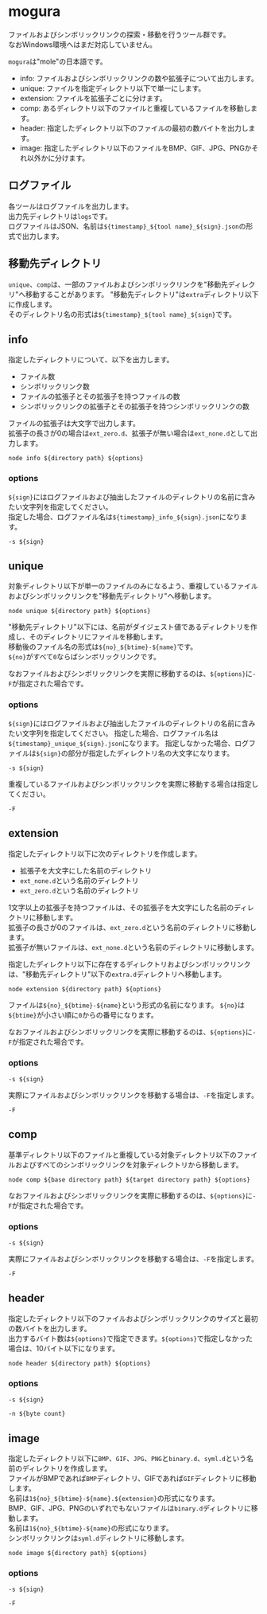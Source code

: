 # mogura

ファイルおよびシンボリックリンクの探索・移動を行うツール群です。  
なおWindows環境へはまだ対応していません。  

`mogura`は"mole"の日本語です。  

* info: ファイルおよびシンボリックリンクの数や拡張子について出力します。
* unique: ファイルを指定ディレクトリ以下で単一にします。
* extension: ファイルを拡張子ごとに分けます。
* comp: あるディレクトリ以下のファイルと重複しているファイルを移動します。
* header: 指定したディレクトリ以下のファイルの最初の数バイトを出力します。
* image: 指定したディレクトリ以下のファイルをBMP、GIF、JPG、PNGかそれ以外かに分けます。

## ログファイル

各ツールはログファイルを出力します。  
出力先ディレクトリは`logs`です。  
ログファイルはJSON、名前は`${timestamp}_${tool name}_${sign}.json`の形式で出力します。

## 移動先ディレクトリ

`unique`、`comp`は、一部のファイルおよびシンボリックリンクを"移動先ディレクリ"へ移動することがあります。
"移動先ディレクトリ"は`extra`ディレクトリ以下に作成します。  
そのディレクトリ名の形式は`${timestamp}_${tool name}_${sign}`です。

## info

指定したディレクトリについて、以下を出力します。

* ファイル数
* シンボリックリンク数
* ファイルの拡張子とその拡張子を持つファイルの数
* シンボリックリンクの拡張子とその拡張子を持つシンボリックリンクの数

ファイルの拡張子は大文字で出力します。  
拡張子の長さが0の場合は`ext_zero.d`、拡張子が無い場合は`ext_none.d`として出力します。  

```
node info ${directory path} ${options}
```

### options

`${sign}`にはログファイルおよび抽出したファイルのディレクトリの名前に含みたい文字列を指定してください。  
指定した場合、ログファイル名は`${timestamp}_info_${sign}.json`になります。

```
-s ${sign}
```

## unique

対象ディレクトリ以下が単一のファイルのみになるよう、重複しているファイルおよびシンボリックリンクを"移動先ディレクトリ"へ移動します。  


```
node unique ${directory path} ${options}
```

"移動先ディレクトリ"以下には、名前がダイジェスト値であるディレクトリを作成し、そのディレクトリにファイルを移動します。  
移動後のファイル名の形式は`${no}_${btime}-${name}`です。  
`${no}`がすべて`0`ならばシンボリックリンクです。  

なおファイルおよびシンボリックリンクを実際に移動するのは、`${options}`に`-F`が指定された場合です。  

### options

`${sign}`にはログファイルおよび抽出したファイルのディレクトリの名前に含みたい文字列を指定してください。
指定した場合、ログファイル名は`${timestamp}_unique_${sign}.json`になります。
指定しなかった場合、ログファイルは`${sign}`の部分が指定したディレクトリ名の大文字になります。

```
-s ${sign}
```

重複しているファイルおよびシンボリックリンクを実際に移動する場合は指定してください。

```
-F
```

## extension

指定したディレクトリ以下に次のディレクトリを作成します。

* 拡張子を大文字にした名前のディレクトリ
* `ext_none.d`という名前のディレクトリ
* `ext_zero.d`という名前のディレクトリ

1文字以上の拡張子を持つファイルは、その拡張子を大文字にした名前のディレクトリに移動します。  
拡張子の長さが0のファイルは、`ext_zero.d`という名前のディレクトリに移動します。  
拡張子が無いファイルは、`ext_none.d`という名前のディレクトリに移動します。  

指定したディレクトリ以下に存在するディレクトリおよびシンボリックリンクは、"移動先ディレクトリ"以下の`extra.d`ディレクトリへ移動します。 

```
node extension ${directory path} ${options}
```

ファイルは`${no}_${btime}-${name}`という形式の名前になります。
`${no}`は`${btime}`が小さい順に`0`からの番号になります。

なおファイルおよびシンボリックリンクを実際に移動するのは、`${options}`に`-F`が指定された場合です。

### options

```
-s ${sign}
```

実際にファイルおよびシンボリックリンクを移動する場合は、`-F`を指定します。

```
-F
```

## comp

基準ディレクトリ以下のファイルと重複している対象ディレクトリ以下のファイルおよびすべてのシンボリックリンクを対象ディレクトリから移動します。  

```
node comp ${base directory path} ${target directory path} ${options}
```

なおファイルおよびシンボリックリンクを実際に移動するのは、`${options}`に`-F`が指定された場合です。

### options

```
-s ${sign}
```

実際にファイルおよびシンボリックリンクを移動する場合は、`-F`を指定します。

```
-F
```

## header

指定したディレクトリ以下のファイルおよびシンボリックリンクのサイズと最初の数バイトを出力します。  
出力するバイト数は`${options}`で指定できます。`${options}`で指定しなかった場合は、10バイト以下になります。  

```
node header ${directory path} ${options}
```

### options

```
-s ${sign}
```

```
-n ${byte count}
```

## image

指定したディレクトリ以下に`BMP`、`GIF`、`JPG`、`PNG`と`binary.d`、`syml.d`という名前のディレクトリを作成します。  
ファイルがBMPであれば`BMP`ディレクトリ、GIFであれば`GIF`ディレクトリに移動します。  
名前は`1${no}_${btime}-${name}.${extension}`の形式になります。  
BMP、GIF、JPG、PNGのいずれでもないファイルは`binary.d`ディレクトリに移動します。  
名前は`1${no}_${btime}-${name}`の形式になります。  
シンボリックリンクは`syml.d`ディレクトリに移動します。
```
node image ${directory path} ${options}
```

### options

```
-s ${sign}
```

```
-F
```
